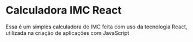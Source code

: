 # Calculadora IMC React
 Essa é um simples calculadora de IMC feita com uso da tecnologia React, utilizada na criação de aplicações com JavaScript
